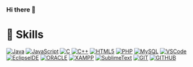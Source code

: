 ### Hi there 👋

# :muscle: Skills

[![Java](https://img.shields.io/badge/Java-007396?style=flat-square&logo=Java&logoColor=fff)](https://www.oracle.com/kr/java/)
[![JavaScript](https://img.shields.io/badge/JavaScript-FF9E0F?style=flat-square&logo=JavaScript&logoColor=fff)](https://developer.mozilla.org/ko/)
[![C](https://img.shields.io/badge/C-F0503?style=flat-square&logo=C&logoColor=fff)](https://developer.mozilla.org/ko/)
[![C++](https://img.shields.io/badge/C++-F05032?style==flat-square&logo=C++&logoColor=f)](https://www.oracle.com/kr/C++/)
[![HTML5](https://img.shields.io/badge/HTML5-E34F26?style=flat-square&logo=HTML5&logoColor=fff)](https://www.oracle.com/kr/index.html)
[![PHP](https://img.shields.io/badge/PHP-777BB4?style=flat-square&logo=PHP&logoColor=fff)](https://developer.mozilla.org/ko/)
[![MySQL](https://img.shields.io/badge/MySQL-4479A1?style=flat-square&logo=MySQL&logoColor=fff)](https://www.oracle.com/kr/index.html)
[![VSCode](https://img.shields.io/badge/VS%20Code-007ACC?style=flat-square&logo=Visual-Studio-Code&logoColor=fff)](https://code.visualstudio.com/)
[![EclipseIDE](https://img.shields.io/badge/Eclipse-2C2255?style=flat-square&logo=EclipseIDE&logoColor=fff)](https://www.eclipse.org/)
[![ORACLE](https://img.shields.io/badge/Oracle-F80000?style=flat-square&logo=Oracle&logoColor=fff)](https://www.oracle.com/kr/index.html)
[![XAMPP](https://img.shields.io/badge/XAMPP-FB7A24?style=flat-square&logo=XAMPP&logoColor=fff)](https://code.visualstudio.com/)
[![SublimeText](https://img.shields.io/badge/SublimeText-FF9800?style=flat-square&logo=Sublime-Text&logoColor=fff)](https://www.eclipse.org/)
[![GIT](https://img.shields.io/badge/Git-F05032?style=flat-square&logo=Git&logoColor=fff)](https://git-scm.com/)
[![GITHUB](https://img.shields.io/badge/GitHub-181717?style=flat-square&logo=GitHub&logoColor=fff)](https://git-scm.com/)


